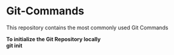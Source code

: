 # Git-Commands
This repository contains the most commonly used Git Commands

**To initialize the Git Repository locally** <br>
**git init**

